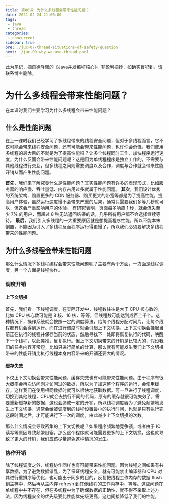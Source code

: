 ```yaml
---
title: 第08讲：为什么多线程会带来性能问题？
date: 2021-02-24 21:00:00
tags:
 - java
 - thread
categories:
 - concurrent
sidebar: true
pre: ./juc-07-thread-situations-of-safety-question
next: ./juc-09-why-we-use-thread-pool
---
```

此为笔记，摘自徐隆曦的《Java并发编程核心》。非盈利摘抄，如确实冒犯到，请联系博主删除。

# 为什么多线程会带来性能问题？
在本课时我们主要学习为什么多线程会带来性能问题？

## 什么是性能问题     
在上一课时我们已经学习了多线程带来的线程安全问题，但对于多线程而言，它不仅可能会带来线程安全问题，还有可能会带来性能问题，也许你会奇怪，我们使用多线程的最大目的不就是为了提高性能吗？让多个线程同时工作，加快程序运行速度，为什么反而会带来性能问题呢？这是因为单线程程序是独立工作的，不需要与其他线程进行交互，但多线程之间则需要调度以及合作，调度与合作就会带来性能开销从而产生性能问题。

**首先**，我们来了解究竟什么是性能问题？其实性能问题有许多的表现形式，比如服务器的响应慢、吞吐量低、内存占用过多就属于性能问题。
**其次**，我们设计优秀的系统架构、购置更多的 CDN 服务器、购买更大的带宽等都是为了提高性能，提高用户体验，虽然运行速度慢不会带来严重的后果，通常只需要我们多等几秒就可以，但这会严重影响用户的体验。
有研究表明，页面每多响应 1 秒，就会流失至少 7% 的用户，而超过 8 秒无法返回结果的话，几乎所有用户都不会选择继续等待。
**最后**，我们引入多线程的一大重要原因就是想提高程序性能，所以不能本末倒置，不能因为引入了多线程反而程序运行得更慢了，所以我们必须要解决多线程带来的性能问题。

## 为什么多线程会带来性能问题
那么什么情况下多线程编程会带来性能问题呢？主要有两个方面，一方面是线程调度，另一个方面是线程协作。

### 调度开销
#### 上下文切换      
首先，我们看一下线程调度，在实际开发中，线程数往往是大于 CPU 核心数的，比如 CPU 核心数可能是 8 核、16 核，等等，但线程数可能达到成百上千个。这种情况下，操作系统就会按照一定的调度算法，给每个线程分配时间片，让每个线程都有机会得到运行。而在进行调度时就会引起上下文切换，上下文切换会挂起当前正在执行的线程并保存当前的状态，然后寻找下一处即将恢复执行的代码，唤醒下一个线程，以此类推，反复执行。但上下文切换带来的开销是比较大的，假设我们的任务内容非常短，比如只进行简单的计算，那么就有可能发生我们上下文切换带来的性能开销比执行线程本身内容带来的开销还要大的情况。

#### 缓存失效
不仅上下文切换会带来性能问题，缓存失效也有可能带来性能问题。由于程序有很大概率会再次访问刚才访问过的数据，所以为了加速整个程序的运行，会使用缓存，这样我们在使用相同数据时就可以很快地获取数据。可一旦进行了线程调度，切换到其他线程，CPU就会去执行不同的代码，原有的缓存就很可能失效了，需要重新缓存新的数据，这也会造成一定的开销，所以线程调度器为了避免频繁地发生上下文切换，通常会给被调度到的线程设置最小的执行时间，也就是只有执行完这段时间之后，才可能进行下一次的调度，由此减少上下文切换的次数。

那么什么情况会导致密集的上下文切换呢？如果程序频繁地竞争锁，或者由于 IO 读写等原因导致频繁阻塞，那么这个程序就可能需要更多的上下文切换，这也就导致了更大的开销，我们应该尽量避免这种情况的发生。

### 协作开销       
除了线程调度之外，线程协作同样也有可能带来性能问题。因为线程之间如果有共享数据，为了避免数据错乱，为了保证线程安全，就有可能禁止编译器和 CPU 对其进行重排序等优化，也可能出于同步的目的，反复把线程工作内存的数据 flush 到主存中，然后再从主内存 refresh 到其他线程的工作内存中，等等。这些问题在单线程中并不存在，但在多线程中为了确保数据的正确性，就不得不采取上述方法，因为线程安全的优先级要比性能优先级更高，这也间接降低了我们的性能。

